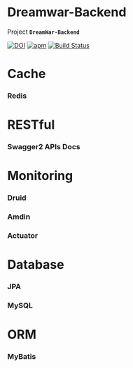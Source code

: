 # Dreamwar-Backend

Project **`DreamWar-Backend`** 

[![DOI](https://zenodo.org/badge/119698582.svg)](https://zenodo.org/badge/latestdoi/119698582)
[![apm](https://img.shields.io/apm/l/vim-mode.svg)](https://github.com/Starrier/DreamWars/blob/master/LICENSE)
[![Build Status](https://travis-ci.org/Starrier/DreamWar-Back-end.svg?branch=master)](https://travis-ci.org/Starrier/DreamWar-Back-end)


# Cache

### Redis


# RESTful

### Swagger2 APIs Docs

# Monitoring

### Druid

### Amdin

### Actuator


# Database

### JPA

### MySQL

# ORM

### MyBatis
